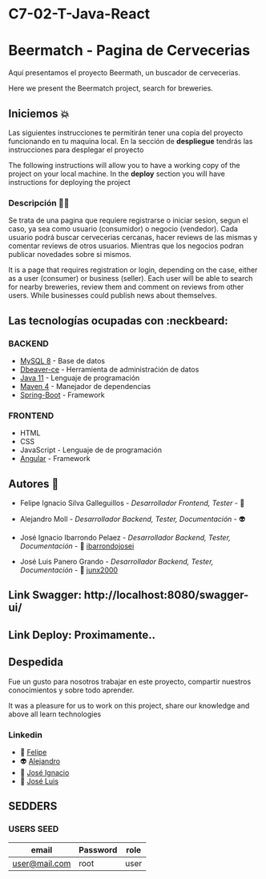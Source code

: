 # C7-02-T-Java-React
# Beermatch - Pagina de Cervecerias

Aquí presentamos el proyecto Beermath, un buscador de cervecerias.

Here we present the Beermatch project, search for breweries.

## Iniciemos :boom:

Las siguientes instrucciones te permitirán tener una copia del proyecto funcionando en tu maquina local. En la sección de **despliegue** tendrás
las instrucciones para desplegar el proyecto

The following instructions will allow you to have a working copy of the project on your local machine. In the **deploy** section you will have
instructions for deploying the project

### Descripción :technologist:
Se trata de una pagina que requiere registrarse o iniciar sesion, segun el caso, ya sea como usuario (consumidor) o negocio (vendedor).
Cada usuario podrá buscar cervecerias cercanas, hacer reviews de las mismas y comentar reviews de otros usuarios. Mientras que los negocios podran publicar novedades sobre si mismos.

It is a page that requires registration or login, depending on the case, either as a user (consumer) or business (seller). Each user will be able to search for nearby breweries, review them and comment on reviews from other users. While businesses could publish news about themselves.

## Las tecnologías ocupadas con :neckbeard:

### BACKEND

- [MySQL 8](https://www.mysql.com/) - Base de datos
- [Dbeaver-ce](https://dbeaver.io/) - Herramienta de administraćión de datos 
- [Java 11](https://www.oracle.com/ar/java/technologies/javase/jdk11-archive-downloads.html) - Lenguaje de programación
- [Maven 4](https://maven.apache.org/index.html) - Manejador de dependencias
- [Spring-Boot](https://spring.io/projects/spring-boot) - Framework

### FRONTEND

- HTML
- CSS
- JavaScript - Lenguaje de de programación
- [Angular](https://angular.io/) - Framework

## Autores :star_struck:

- Felipe Ignacio Silva Galleguillos - *Desarrollador Frontend, Tester* - :robot:[]()
- Alejandro Moll - *Desarrollador Backend, Tester, Documentación* - :alien: []()

- José Ignacio Ibarrondo Pelaez - *Desarrollador Backend, Tester, Documentación* - :space_invader: [ibarrondojosei](https://github.com/ibarrondojosei)
- José Luis Panero Grando - *Desarrollador Backend, Tester, Documentación* - :brain: [junx2000](https://github.com/junx2000)

## Link Swagger: http://localhost:8080/swagger-ui/
## Link Deploy: Proximamente..

## Despedida

Fue un gusto para nosotros trabajar en este proyecto, compartir nuestros conocimientos y sobre todo aprender.

It was a pleasure for us to work on this project, share our knowledge and above all learn technologies

### Linkedin
- :robot: [Felipe]()
- :alien: [Alejandro]()
- :space_invader: [José Ignacio](https://www.linkedin.com/in/jos%C3%A9ignacioibarrondopelaez/)
- :brain: [José Luis](https://www.linkedin.com/in/josepanero/)

## SEDDERS

### USERS SEED

| email          | Password  | role |  
|----------------|-----------|------|
| user@mail.com  | root      | user |

